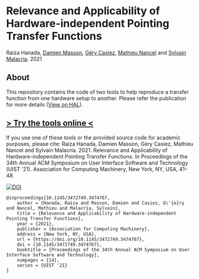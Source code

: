 # Relevance and Applicability of Hardware-independent Pointing Transfer Functions
Raiza Hanada, [Damien Masson](https://cs.uwaterloo.ca/~dmasson/), [Géry Casiez](https://cristal.univ-lille.fr/~casiez/), [Mathieu Nancel](https://mathieu.nancel.net/) and [Sylvain Malacria](http://www.malacria.com/). 2021

## About
This repository contains the code of two tools to help reproduce a transfer function from one hardware setup to another.
Please refer the publication for more details ([View on HAL](https://hal.inria.fr/hal-03322657v1)).


## [> Try the tools online <](https://expe.lille.inria.fr/TransferFunctionTools/)

If you use one of these tools or the provided source code for academic purposes, please cite: Raiza Hanada, Damien Masson, Géry Casiez, Mathieu Nancel and Sylvain Malacria. 2021. Relevance and Applicability of Hardware-independent Pointing Transfer Functions. In Proceedings of the 34th Annual ACM Symposium on User Interface Software and Technology (UIST '21). Association for Computing Machinery, New York, NY, USA, 41–48.

[![DOI](https://img.shields.io/badge/doi-10.1145/3472749.3474767-blue)]( https://doi.org/10.1145/3472749.3474767)
```
@inproceedings{10.1145/3472749.3474767,
    author = {Hanada, Raiza and Masson, Damien and Casiez, G\'{e}ry and Nancel, Mathieu and Malacria, Sylvain},
    title = {Relevance and Applicability of Hardware-independent Pointing Transfer Functions},
    year = {2021},
    publisher = {Association for Computing Machinery},
    address = {New York, NY, USA},
    url = {https://doi.org/10.1145/3472749.3474767},
    doi = {10.1145/3472749.3474767},
    booktitle = {Proceedings of the 34th Annual ACM Symposium on User Interface Software and Technology},
    numpages = {14},
    series = {UIST '21}
}
```